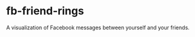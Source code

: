 fb-friend-rings
===============

A visualization of Facebook messages between yourself and your friends.